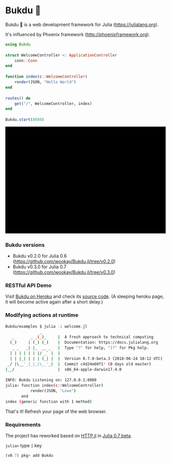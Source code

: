 # Bukdu 🌌


Bukdu 🌌 is a web development framework for Julia (https://julialang.org).

It's influenced by Phoenix framework (http://phoenixframework.org).

```julia
using Bukdu

struct WelcomeController <: ApplicationController
    conn::Conn
end

function index(c::WelcomeController)
    render(JSON, "Hello World")
end

routes() do
    get("/", WelcomeController, index)
end

Bukdu.start(8080)
```

![hello.svg](./assets/bukdu/hello.svg)


### Bukdu versions
  - Bukdu v0.2.0 for Julia 0.6 (https://github.com/wookay/Bukdu.jl/tree/v0.2.0)
  - Bukdu v0.3.0 for Julia 0.7 (https://github.com/wookay/Bukdu.jl/tree/v0.3.0)


### RESTful API Demo

Visit [Bukdu on Heroku](https://sevenstars.herokuapp.com)
and check its [source code](https://github.com/wookay/heroku-sevenstars).
(A sleeping heroku page, it will become active again after a short delay.)


### Modifying actions at runtime

```sh
Bukdu/examples $ julia -i welcome.jl
               _
   _       _ _(_)_     |  A fresh approach to technical computing
  (_)     | (_) (_)    |  Documentation: https://docs.julialang.org
   _ _   _| |_  __ _   |  Type "?" for help, "]?" for Pkg help.
  | | | | | | |/ _` |  |
  | | |_| | | | (_| |  |  Version 0.7.0-beta.3 (2018-06-24 10:12 UTC)
 _/ |\__'_|_|_|\__'_|  |  Commit c4d24e60f1* (0 days old master)
|__/                   |  x86_64-apple-darwin17.4.0

INFO: Bukdu Listening on: 127.0.0.1:8080
julia> function index(c::WelcomeController)
           render(JSON, "Love")
       end
index (generic function with 1 method)
```
That's it! Refresh your page of the web browser.


### Requirements

The project has reworked based on [HTTP.jl](https://github.com/JuliaWeb/HTTP.jl) in [Julia 0.7 beta](https://julialang.org/downloads/nightlies.html).

`julia>` type `]` key

```julia
(v0.7) pkg> add Bukdu
```
